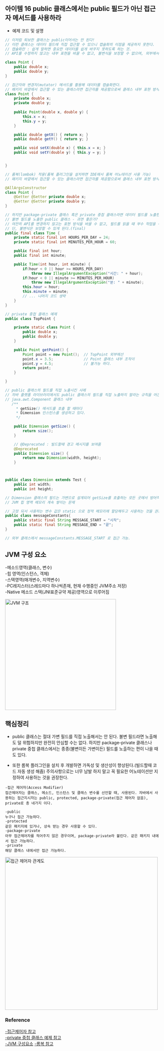 ## 아이템 16 public 클래스에서는 public 필드가 아닌 접근자 메서드를 사용하라
  - 예제 코드 및 설명

```java
// 이처럼 퇴보한 클래스는 public이어서는 안 된다!
// 이런 클래스는 데이터 필드에 직접 접근할 수 있으니 캡슐화의 이점을 제공하지 못한다.
// 캡슐화란 : 쉽게 말하면 중요한 데이터를 쉽게 바꾸지 못하도록 하는 것.
// API를 수정하지 않고는 내부 표현을 바꿀 수 없고, 불변식을 보장할 수 없으며, 외부에서 필드에 접근할 때 부수 작업을 수행할 수도 없다.

class Point {
    public double x;
    public double y;
}
```

```java
// 접근자와 변경자(mutator) 메서드를 활용해 데이터를 캡슐화한다.
// 패키지 바깥에서 접근할 수 있는 클래스라면 접근자를 제공함으로써 클래스 내부 표현 방식을 언제든 바꿀 수 있는 유연성을 얻을 수 있다.
class Point {
    private double x;
    private double y;
    
    public Point(double x, double y) {
        this.x = x;
        this.y = y;
    }

    public double getX() { return x; }
    public double getY() { return y; }

    public void setX(double x) { this.x = x; }
    public void setY(double y) { this.y = y; }


}
```

```java
// 롬복(lombok) 적용(롬복 플러그인을 설치하면 IDE에서 롬복 어노테이션 사용 가능)
// 패키지 바깥에서 접근할 수 있는 클래스라면 접근자를 제공함으로써 클래스 내부 표현 방식을 언제든 바꿀 수 있는 유연성을 얻을 수 있다.

@AllArgsConstructor
class Point {
    @Getter @Setter private double x;
    @Getter @Setter private double y;
}
```

```java
// 하지만 package-private 클래스 혹은 private 중첩 클래스라면 데이터 필드를 노출한다 해도 하등의 문제가 없다.
// 불변 필드를 노출한 public 클래스 - 과연 좋은가?
// 여전히 API를 변경하지 않고는 표현 방식을 바꿀 수 없고, 필드를 읽을 때 부수 작업을 수행할 수 없다는 단점은 여전하다.
// 단, 불변식은 보장할 수 있게 된다.(final)
public final class Time { 
    private static final int HOURS_PER_DAY = 24;
    private static final int MINUTES_PER_HOUR = 60;

    public final int hour;
    public final int minute;  

    public Time(int hour, int minute) {
        if(hour < 0 || hour >= HOURS_PER_DAY) 
            throw new IllegalArgumentException("시간: " + hour);
        if(hour < 0 || minute >= MINUTES_PER_HOUR)
            throw new IllegalArgumentException("분: " + minute);
        this.hour = hour;
        this.minute = minute; 
        // ... 나머지 코드 생략
    }
}
```

```java
// private 중첩 클래스 예제
public class TopPoint {

    private static class Point {
        public double x;
        public double y;
    }

    public Point getPoint() {
        Point point = new Point();  // TopPoint 외부에선
        point.x = 3.5;              // Point 클래스 내부 조작이
        point.y = 4.5;              // 불가능 하다.
        return point;
    }

}
```

```java
// public 클래스의 필드를 직접 노출시킨 사례
// 자바 플랫폼 라이브러리에서도 public 클래스의 필드를 직접 노출하지 말라는 규칙을 어긴 사례
// java.awt.Component 클래스 내부
   /**
     * getSize() 메서드를 호출 할 때마다
     * Dimension 인스턴스를 생성하고 있다.
     */

    public Dimension getSize() {
        return size();
    }

    // @Deprecated : 빌드할때 경고 메시지를 보여줌
    @Deprecated
    public Dimension size() {
        return new Dimension(width, height);
    }

```
```java


public class Dimension extends Test {
    public int width;
    public int height;

// Dimension 클래스의 필드는 가변으로 설계되어 getSize를 호출하는 모든 곳에서 방어적 복사를 위해 인스턴스를 새로 생성해야만 한다.
// JVM 힙 영역 메모리 계속 쌓이는 문제
```


```java
// 고정 되서 사용하는 변수 값은 static 으로 정적 메모리에 할당해두고 사용하는 것을 권장
public class messageConstants{
    public static final String MESSAGE_START = "시작";
    public static final String MESSAGE_END = "끝";
}

// 외부 클래스에서 messageConstants.MESSAGE_START 로 접근 가능.
``` 

## JVM 구성 요소
-메소드영역(클래스, 변수)  
-힙 영역(인스턴스, 객체)  
-스택영역(매개변수, 지역변수)  
-PC레지스터(스레드마다 하나씩존재, 현재 수행중인 JVM주소 저장)  
-Native 메소드 스택(JNI표준규약 제공)영역으로 이루어짐  

<img width="363" alt="JVM 구조" src="https://t1.daumcdn.net/cfile/tistory/216AE04C5654207F0A">



## 핵심정리
 - public 클래스는 절대 가변 필드를 직접 노출해서는 안 된다. 불변 필드라면 노출해도 덜 위험하지만 완전히 안심할 수는 없다.
 하지만 package-private 클래스나 private 중첩 클래스에서는 종종(불변이든 가변이든) 필드를 노출하는 편이 나을 때도 있다.

- 또한 롬복 플러그인을 설치 후 개발하면 가독성 및 생산성이 향상된다.(빌드할때 코드 자동 생성 해줌)
주의사항으로는 너무 남발 하지 말고 꼭 필요한 어노테이션만 지정하여 사용하는 것을 권장한다.




```
-접근 제어자(Access Modifier)
접근제어자는 클래스, 메소드, 인스턴스 및 클래스 변수를 선언할 때, 사용된다. 자바에서 사용하는 접근지시자는 public, protected, package-private(접근 제어자 없음), private로 총 네가지 이다.

-public
누구나 접근 가능하다.
-protected
같은 패키지에 있거나, 상속 받는 경우 사용할 수 있다.
-package-private
아무 접근제어자를 적어주지 않은 경우이며, package-private라 불린다. 같은 패키지 내에서 접근 가능하다.
-private
해당 클래스 내에서만 접근 가능하다.
```

<img width="500" alt="접근 제어자 관계도" src="https://img1.daumcdn.net/thumb/R1280x0/?scode=mtistory2&fname=https%3A%2F%2Fblog.kakaocdn.net%2Fdn%2FKb2tD%2FbtqRrPm3DAn%2F9Q28T3eXG4n3kukPuMiup0%2Fimg.png">
 
 
 ### Reference
 [-접근제어자 참고](https://kils-log-of-develop.tistory.com/430)    
 [-private 중첩 클래스 예제 참고](https://hyeon9mak.github.io/Effective-Java-item16/)  
 [-JVM 구성요소](https://hoonmaro.tistory.com/19)
 [-롬복 참고](https://www.daleseo.com/lombok-popular-annotations/)  


